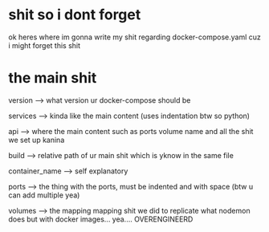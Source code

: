 # shit so i dont forget

ok heres where im gonna write my shit regarding docker-compose.yaml cuz i
might forget this shit

# the main shit

version --> what version ur docker-compose should be

services --> kinda like the main content (uses indentation btw so python)

api --> where the main content such as ports volume name and all the shit we set up kanina

build --> relative path of ur main shit which is yknow in the same file

container_name --> self explanatory

ports --> the thing with the ports, must be indented and with space (btw u can add multiple yea)

volumes --> the mapping mapping shit we did to replicate what nodemon does but with docker images... yea.... OVERENGINEERD
